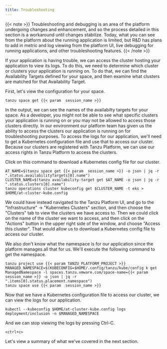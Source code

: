 ```yaml
---
title: Troubleshooting
---
```

{{< note >}}
Troubleshooting and debugging is an area of the platform undergoing changes and enhancement, and so the process detailed in this section is a workaround until changes stabilize.  Today, what you can see from the platform about the running application is limited, but R&D has plans to add in metric and log viewing from the platform UI, live debugging for running applications, and other troubleshooting features.
{{< /note >}}

If your application is having trouble, we can access the cluster hosting your application to view its logs.  To do this, we need to determine which cluster or clusters your application is running on.  To do that, we can find the Availability Targets defined for your space, and then examine what clusters are matched for that Availability Target.

First, let's view the configuration for your space.
```execute
tanzu space get {{< param  session_name >}}
```

In the output, we can see the names of the availabilty targets for your space.  As a developer, you might not be able to see what specific clusters your application is running on or you may not be allowed to access those clusters directly.  In our environment our platform team has given us the ability to access the clusters our application is running on for troubleshooting purposes.  To access the logs for our application, we'll need to get a Kubernetes configuration file and use that to access our cluster.  Because our clusters are registered with Tanzu Platform, we can use our access rights in Tanzu Platform to access the clusters.

Click on this command to download a Kubernetes config file for our cluster.
```execute
AT_NAME=$(tanzu space get {{< param  session_name >}} -o json | jq -r ".status.availabilityTargets[0].name")
CLUSTER_NAME=$(tanzu availability-target get $AT_NAME -o json | jq -r ".status.clusters[0].name")
tanzu operations cluster kubeconfig get $CLUSTER_NAME -t eks > $HOME/at-cluster-kube.config
```

We could have instead navigated to the Tanzu Platform UI, and go to the "Infrastructure" -> "Kubernetes Clusters" section, and then choose the "Clusters" tab to view the clusters we have access to.  Then we could click on the name of the cluster we want to access, and then click on the "Actions" button in the upper right side of the window, and choose "Access this cluster".  That would allow us to download a Kubernetes config file to access our cluster.

We also don't know what the namespace is for our application since the platform manages all that for us.  We'll execute the following command to get the namespace.
```execute
tanzu project use {{< param TANZU_PLATFORM_PROJECT >}}
MANAGED_NAMESPACE=$(KUBECONFIG=$HOME/.config/tanzu/kube/config k get ManagedNamespace -l spaces.tanzu.vmware.com/space-name={{< param  session_name >}} -o json | jq -r ".items[0].status.placement.namespace")
tanzu space use {{< param  session_name >}}
```

Now that we have a Kubernetes configuration file to access our cluster, we can view the logs for our application.
```execute
kubectl --kubeconfig $HOME/at-cluster-kube.config logs deployment/inclusion -n $MANAGED_NAMESPACE
```

And we can stop viewing the logs by pressing Ctrl-C.
```execute
<ctrl+c>
```

Let's view a summary of what we've covered in the next section.